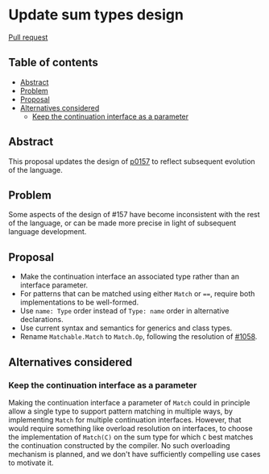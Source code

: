 # Update sum types design

<!--
Part of the Carbon Language project, under the Apache License v2.0 with LLVM
Exceptions. See /LICENSE for license information.
SPDX-License-Identifier: Apache-2.0 WITH LLVM-exception
-->

[Pull request](https://github.com/carbon-language/carbon-lang/pull/2187)

<!-- toc -->

## Table of contents

-   [Abstract](#abstract)
-   [Problem](#problem)
-   [Proposal](#proposal)
-   [Alternatives considered](#alternatives-considered)
    -   [Keep the continuation interface as a parameter](#keep-the-continuation-interface-as-a-parameter)

<!-- tocstop -->

## Abstract

This proposal updates the design of [p0157](p0157.md) to reflect subsequent
evolution of the language.

## Problem

Some aspects of the design of #157 have become inconsistent with the rest of the
language, or can be made more precise in light of subsequent language
development.

## Proposal

-   Make the continuation interface an associated type rather than an interface
    parameter.
-   For patterns that can be matched using either `Match` or `==`, require both
    implementations to be well-formed.
-   Use `name: Type` order instead of `Type: name` order in alternative
    declarations.
-   Use current syntax and semantics for generics and class types.
-   Rename `Matchable.Match` to `Match.Op`, following the resolution of
    [#1058](https://github.com/carbon-language/carbon-lang/issues/1058).

## Alternatives considered

### Keep the continuation interface as a parameter

Making the continuation interface a parameter of `Match` could in principle
allow a single type to support pattern matching in multiple ways, by
implementing `Match` for multiple continuation interfaces. However, that would
require something like overload resolution on interfaces, to choose the
implementation of `Match(C)` on the sum type for which `C` best matches the
continuation constructed by the compiler. No such overloading mechanism is
planned, and we don't have sufficiently compelling use cases to motivate it.
